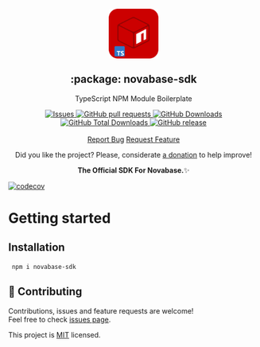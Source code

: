 <p align="center">
 <img width="100px" src="https://raw.githubusercontent.com/ayhamDev/novabase-sdk/main/.github/images/favicon512x512-npm.png" align="center" alt=":package: novabase-sdk" />
 <h2 align="center">:package: novabase-sdk</h2>
 <p align="center">TypeScript NPM Module Boilerplate</p>
  <p align="center">
    <a href="https://github.com/ayhamDev/novabase-sdk/issues">
      <img alt="Issues" src="https://img.shields.io/github/issues/ayhamDev/novabase-sdk?style=flat&color=336791" />
    </a>
    <a href="https://github.com/ayhamDev/novabase-sdk/pulls">
      <img alt="GitHub pull requests" src="https://img.shields.io/github/issues-pr/ayhamDev/novabase-sdk?style=flat&color=336791" />
    </a>
     <a href="https://github.com/ayhamDev/novabase-sdk">
      <img alt="GitHub Downloads" src="https://img.shields.io/npm/dw/novabase-sdk?style=flat&color=336791" />
    </a>
    <a href="https://github.com/ayhamDev/novabase-sdk">
      <img alt="GitHub Total Downloads" src="https://img.shields.io/npm/dt/novabase-sdk?color=336791&label=Total%20downloads" />
    </a>
 <a href="https://github.com/ayhamDev/novabase-sdk">
      <img alt="GitHub release" src="https://img.shields.io/github/release/ayhamDev/novabase-sdk.svg?style=flat&color=336791" />
    </a>
    <br />
    <br />
  <a href="https://github.com/ayhamDev/novabase-sdk/issues/new/choose">Report Bug</a>
  <a href="https://github.com/ayhamDev/novabase-sdk/issues/new/choose">Request Feature</a>
  </p>
<p align="center">Did you like the project? Please, considerate <a href="https://www.buymeacoffee.com/ayhamDev">a donation</a> to help improve!</p>

<p align="center"><strong>The Official SDK For Novabase.</strong>✨</p>

[![codecov](https://codecov.io/gh/ayhamDev/novabase-sdk/branch/main/graph/badge.svg?token=Q9fr548J0D)](https://codecov.io/gh/ayhamDev/novabase-sdk)

# Getting started

## Installation

```bash
 npm i novabase-sdk
```

## 🤝 Contributing

Contributions, issues and feature requests are welcome!<br />Feel free to check [issues page](issues).

<!-- ## Show your support -->

<!-- Give a ⭐️ if this project helped you!

Or buy me a coffee 🙌🏾

<a href="https://www.buymeacoffee.com/ayhamDev">
    <img src="https://img.buymeacoffee.com/button-api/?text=Buy me a coffee&emoji=&slug=ayhamDev&button_colour=FFDD00&font_colour=000000&font_family=Inter&outline_colour=000000&coffee_colour=ffffff" />
</a> -->
<!--
<!-- ## 📝 License -->

<!-- Copyright © 2022 [Hebert F Barros](https://github.com/ayhamDev).<br /> -->

This project is [MIT](LICENSE) licensed.
